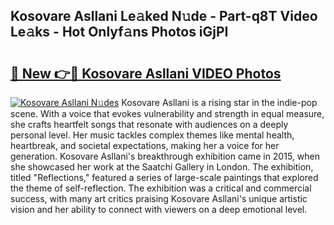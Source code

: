 ## Kosovare Asllani Le𝚊ked N𝚞de - Part-q8T Video Le𝚊ks - Hot Onlyf𝚊ns Photos iGjPI

# <h2><a href="http://ab38192.deff.icu/?id=Kosovare+Asllani">🔗 New 👉🔴 Kosovare Asllani VIDEO Photos</a></h2>

[![Kosovare Asllani N𝚞des](https://i.imgur.com/rIISA9y.gif)](http://ab38192.deff.icu/?id=Kosovare+Asllani)
Kosovare Asllani is a rising star in the indie-pop scene. With a voice that evokes vulnerability and strength in equal measure, she crafts heartfelt songs that resonate with audiences on a deeply personal level. Her music tackles complex themes like mental health, heartbreak, and societal expectations, making her a voice for her generation. Kosovare Asllani's breakthrough exhibition came in 2015, when she showcased her work at the Saatchi Gallery in London. The exhibition, titled "Reflections," featured a series of large-scale paintings that explored the theme of self-reflection. The exhibition was a critical and commercial success, with many art critics praising Kosovare Asllani's unique artistic vision and her ability to connect with viewers on a deep emotional level.
